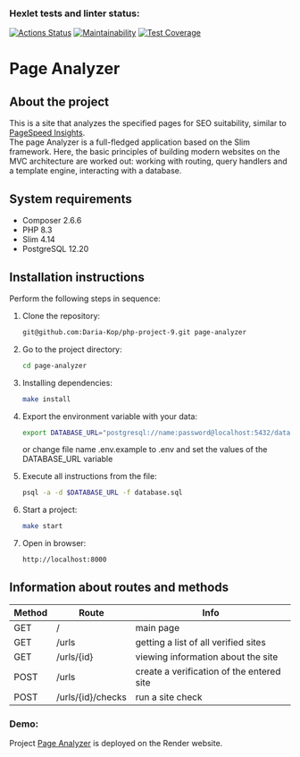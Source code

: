 ### Hexlet tests and linter status:
[![Actions Status](https://github.com/Daria-Kop/php-project-9/actions/workflows/hexlet-check.yml/badge.svg)](https://github.com/Daria-Kop/php-project-9/actions)
[![Maintainability](https://api.codeclimate.com/v1/badges/a6fc89842517ba6b0afc/maintainability)](https://codeclimate.com/github/Daria-Kop/php-project-9/maintainability)
[![Test Coverage](https://api.codeclimate.com/v1/badges/a6fc89842517ba6b0afc/test_coverage)](https://codeclimate.com/github/Daria-Kop/php-project-9/test_coverage)

# Page Analyzer

## About the project

This is a site that analyzes the specified pages for SEO suitability, similar to [PageSpeed Insights](https://pagespeed.web.dev/).  
The page Analyzer is a full-fledged application based on the Slim framework. Here, the basic principles of building modern websites on the MVC architecture are worked out: working with routing, query handlers and a template engine, interacting with a database.

## System requirements

- Composer 2.6.6
- PHP 8.3
- Slim 4.14
- PostgreSQL 12.20

## Installation instructions

Perform the following steps in sequence:

1. Clone the repository:
    
    ```bash
    git@github.com:Daria-Kop/php-project-9.git page-analyzer
    ```
    
2. Go to the project directory:
    
    ```bash
    cd page-analyzer
    ```
    
3. Installing dependencies:
    
    ```bash
    make install
    ```
    
4. Export the environment variable with your data:
    
    ```bash
    export DATABASE_URL="postgresql://name:password@localhost:5432/database"
    ```
    or change file name .env.example to .env and set the values ​​of the DATABASE_URL variable

5. Execute all instructions from the file:
    
    ```bash
    psql -a -d $DATABASE_URL -f database.sql
    ```

6. Start a project:
    
    ```bash
    make start
    ```

7. Open in browser:
    
    ```bash
    http://localhost:8000
    ```

## Information about routes and methods

| Method  | Route              | Info                                       |
|---------|--------------------|--------------------------------------------|
| GET     | /                  | main page                                  |
| GET     | /urls              | getting a list of all verified sites       |
| GET     | /urls/{id}         | viewing information about the site         |
| POST    | /urls              | create a verification of the entered site  |
| POST    | /urls/{id}/checks  | run a site check                           |

### Demo:

Project [Page Analyzer](https://php-project-9-d4ax.onrender.com) is deployed on the Render website.
